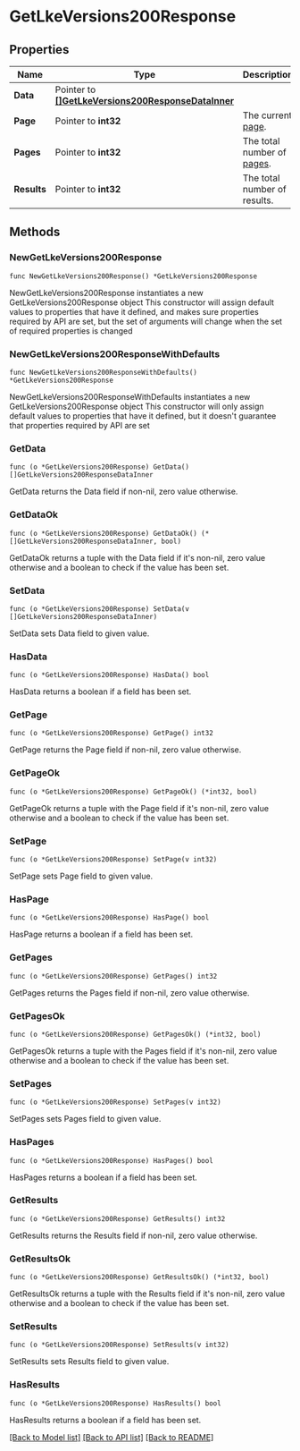 # GetLkeVersions200Response

## Properties

Name | Type | Description | Notes
------------ | ------------- | ------------- | -------------
**Data** | Pointer to [**[]GetLkeVersions200ResponseDataInner**](GetLkeVersions200ResponseDataInner.md) |  | [optional] 
**Page** | Pointer to **int32** | The current [page](https://techdocs.akamai.com/linode-api/reference/pagination). | [optional] [readonly] 
**Pages** | Pointer to **int32** | The total number of [pages](https://techdocs.akamai.com/linode-api/reference/pagination). | [optional] [readonly] 
**Results** | Pointer to **int32** | The total number of results. | [optional] [readonly] 

## Methods

### NewGetLkeVersions200Response

`func NewGetLkeVersions200Response() *GetLkeVersions200Response`

NewGetLkeVersions200Response instantiates a new GetLkeVersions200Response object
This constructor will assign default values to properties that have it defined,
and makes sure properties required by API are set, but the set of arguments
will change when the set of required properties is changed

### NewGetLkeVersions200ResponseWithDefaults

`func NewGetLkeVersions200ResponseWithDefaults() *GetLkeVersions200Response`

NewGetLkeVersions200ResponseWithDefaults instantiates a new GetLkeVersions200Response object
This constructor will only assign default values to properties that have it defined,
but it doesn't guarantee that properties required by API are set

### GetData

`func (o *GetLkeVersions200Response) GetData() []GetLkeVersions200ResponseDataInner`

GetData returns the Data field if non-nil, zero value otherwise.

### GetDataOk

`func (o *GetLkeVersions200Response) GetDataOk() (*[]GetLkeVersions200ResponseDataInner, bool)`

GetDataOk returns a tuple with the Data field if it's non-nil, zero value otherwise
and a boolean to check if the value has been set.

### SetData

`func (o *GetLkeVersions200Response) SetData(v []GetLkeVersions200ResponseDataInner)`

SetData sets Data field to given value.

### HasData

`func (o *GetLkeVersions200Response) HasData() bool`

HasData returns a boolean if a field has been set.

### GetPage

`func (o *GetLkeVersions200Response) GetPage() int32`

GetPage returns the Page field if non-nil, zero value otherwise.

### GetPageOk

`func (o *GetLkeVersions200Response) GetPageOk() (*int32, bool)`

GetPageOk returns a tuple with the Page field if it's non-nil, zero value otherwise
and a boolean to check if the value has been set.

### SetPage

`func (o *GetLkeVersions200Response) SetPage(v int32)`

SetPage sets Page field to given value.

### HasPage

`func (o *GetLkeVersions200Response) HasPage() bool`

HasPage returns a boolean if a field has been set.

### GetPages

`func (o *GetLkeVersions200Response) GetPages() int32`

GetPages returns the Pages field if non-nil, zero value otherwise.

### GetPagesOk

`func (o *GetLkeVersions200Response) GetPagesOk() (*int32, bool)`

GetPagesOk returns a tuple with the Pages field if it's non-nil, zero value otherwise
and a boolean to check if the value has been set.

### SetPages

`func (o *GetLkeVersions200Response) SetPages(v int32)`

SetPages sets Pages field to given value.

### HasPages

`func (o *GetLkeVersions200Response) HasPages() bool`

HasPages returns a boolean if a field has been set.

### GetResults

`func (o *GetLkeVersions200Response) GetResults() int32`

GetResults returns the Results field if non-nil, zero value otherwise.

### GetResultsOk

`func (o *GetLkeVersions200Response) GetResultsOk() (*int32, bool)`

GetResultsOk returns a tuple with the Results field if it's non-nil, zero value otherwise
and a boolean to check if the value has been set.

### SetResults

`func (o *GetLkeVersions200Response) SetResults(v int32)`

SetResults sets Results field to given value.

### HasResults

`func (o *GetLkeVersions200Response) HasResults() bool`

HasResults returns a boolean if a field has been set.


[[Back to Model list]](../README.md#documentation-for-models) [[Back to API list]](../README.md#documentation-for-api-endpoints) [[Back to README]](../README.md)


